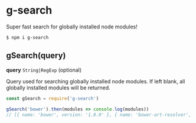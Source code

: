 # g-search
Super fast search for globally installed node modules!

```
$ npm i g-search
```

## gSearch(query)

**query** `String|RegExp` (optional)

Query used for searching globally installed node modules. If left blank, all globally installed modules will be returned.

```js
const gSearch = require('g-search')

gSearch('bower').then(modules => console.log(modules))
// [{ name: 'bower', version: '1.8.0' }, { name: 'bower-art-resolver', version: '2.0.8' }]
```
